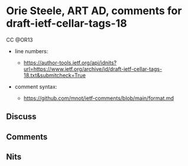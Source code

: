# Orie Steele, ART AD, comments for draft-ietf-cellar-tags-18 
CC @OR13

* line numbers:
  - https://author-tools.ietf.org/api/idnits?url=https://www.ietf.org/archive/id/draft-ietf-cellar-tags-18.txt&submitcheck=True

* comment syntax:
  - https://github.com/mnot/ietf-comments/blob/main/format.md

## Discuss

## Comments

## Nits

